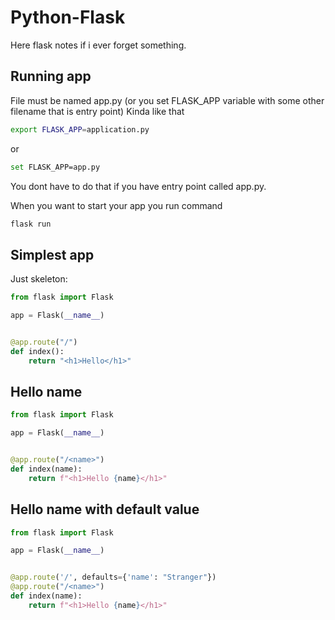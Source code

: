 # Python-Flask
Here flask notes if i ever forget something.

## Running app
File must be named app.py (or you set FLASK_APP variable with some other filename that is entry point)
Kinda like that 
```sh
export FLASK_APP=application.py
```
or
```sh
set FLASK_APP=app.py
```
You dont have to do that if you have entry point called app.py.

When you want to start your app you run command
```sh
flask run
```

## Simplest app
Just skeleton:
```python
from flask import Flask

app = Flask(__name__)


@app.route("/")
def index():
    return "<h1>Hello</h1>"
```

## Hello name
```python
from flask import Flask

app = Flask(__name__)


@app.route("/<name>")
def index(name):
    return f"<h1>Hello {name}</h1>"
```

## Hello name with default value
```python
from flask import Flask

app = Flask(__name__)


@app.route('/', defaults={'name': "Stranger"})
@app.route("/<name>")
def index(name):
    return f"<h1>Hello {name}</h1>"
```